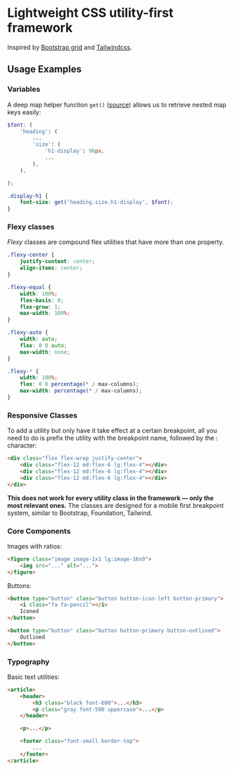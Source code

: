 # Lightweight CSS utility-first framework

Inspired by [Bootstrap grid](https://github.com/twbs/bootstrap) and
[Tailwindcss](https://github.com/tailwindcss/tailwindcss).

## Usage Examples


### Variables

A deep map helper function `get()` ([source](https://itnext.io/advanced-use-of-sass-maps-bd5a47ca0d1a))
allows us to retrieve nested map keys easily:
```scss
$font: (
    'heading': (
        ...
        'size': (
            'h1-display': 96px,
            ...
        ),
    ),

);

.display-h1 {
    font-size: get('heading.size.h1-display', $font);
}
```


### Flexy classes

*Flexy* classes are compound flex utilities that have more than one property.
```scss
.flexy-center {
    justify-content: center;
    align-items: center;
}

.flexy-equal {
    width: 100%;
    flex-basis: 0;
    flex-grow: 1;
    max-width: 100%;
}

.flexy-auto {
    width: auto;
    flex: 0 0 auto;
    max-width: none;
}

.flexy-* {
    width: 100%;
    flex: 0 0 percentage(* / max-columns);
    max-width: percentage(* / max-columns);
}
```


### Responsive Classes

To add a utility but only have it take effect at a certain breakpoint, all you
need to do is prefix the utility with the breakpoint name, followed by
the : character:
```html
<div class="flex flex-wrap justify-center">
    <div class="flex-12 md:flex-6 lg:flex-4"></div>
    <div class="flex-12 md:flex-6 lg:flex-4"></div>
    <div class="flex-12 md:flex-6 lg:flex-4"></div>
</div>
```
**This does not work for every utility class in the framework — only the most relevant ones.**
The classes are designed for a mobile first breakpoint system, similar to
Bootstrap, Foundation, Tailwind.


### Core Components

Images with ratios:
```html
<figure class="image image-1x1 lg:image-16x9">
    <img src="..." alt="...">
</figure>
```

Buttons:
```html
<button type="button" class="button button-icon-left button-primary">
    <i class="fa fa-pencil"></i>
    Iconed
</button>

<button type="button" class="button button-primary button-outlined">
    Outlined
</button>
```


### Typography

Basic text utilities:
```html
<article>
    <header>
        <h3 class="black font-600">...</h3>
        <p class="gray font-500 uppercase">...</p>
    </header>

    <p>...</p>

    <footer class="font-small border-top">
        ...
    </footer>
</article>
```
